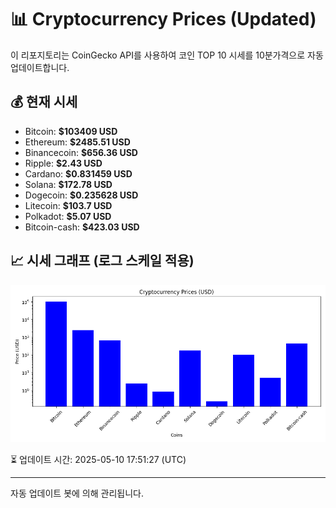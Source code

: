 
# 📊 Cryptocurrency Prices (Updated)

이 리포지토리는 CoinGecko API를 사용하여 코인 TOP 10 시세를 10분가격으로 자동 업데이트합니다.

## 💰 현재 시세
- Bitcoin: **$103409 USD**
- Ethereum: **$2485.51 USD**
- Binancecoin: **$656.36 USD**
- Ripple: **$2.43 USD**
- Cardano: **$0.831459 USD**
- Solana: **$172.78 USD**
- Dogecoin: **$0.235628 USD**
- Litecoin: **$103.7 USD**
- Polkadot: **$5.07 USD**
- Bitcoin-cash: **$423.03 USD**

## 📈 시세 그래프 (로그 스케일 적용)
![Crypto Prices](crypto_prices.png)

⏳ 업데이트 시간: 2025-05-10 17:51:27 (UTC)

---
자동 업데이트 봇에 의해 관리됩니다.
